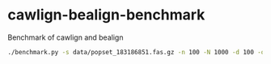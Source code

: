 # cawlign-bealign-benchmark
Benchmark of cawlign and bealign

```bash
./benchmark.py -s data/popset_183186851.fas.gz -n 100 -N 1000 -d 100 -o benchmark_results.zip
```
